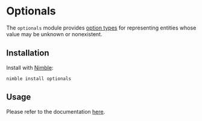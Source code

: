 Optionals
=========
The `optionals` module provides [option types](http://en.wikipedia.org/wiki/Option_type) for representing entities whose value may be unknown or nonexistent.

Installation
------------
Install with [Nimble](https://github.com/nim-lang/nimble):

```
nimble install optionals
```

Usage
-----
Please refer to the documentation [here](http://www.vision.caltech.edu/~mmcgill/optionals/index.html).
